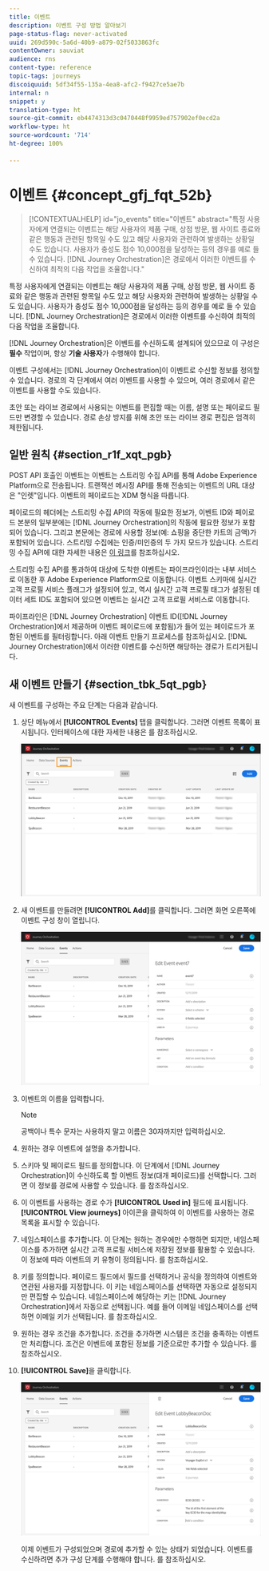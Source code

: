 ```yaml
---
title: 이벤트
description: 이벤트 구성 방법 알아보기
page-status-flag: never-activated
uuid: 269d590c-5a6d-40b9-a879-02f5033863fc
contentOwner: sauviat
audience: rns
content-type: reference
topic-tags: journeys
discoiquuid: 5df34f55-135a-4ea8-afc2-f9427ce5ae7b
internal: n
snippet: y
translation-type: ht
source-git-commit: eb4474313d3c0470448f9959ed757902ef0ecd2a
workflow-type: ht
source-wordcount: '714'
ht-degree: 100%

---
```



# 이벤트 {#concept_gfj_fqt_52b}

>[!CONTEXTUALHELP]
>id="jo_events"
>title="이벤트"
>abstract="특정 사용자에게 연결되는 이벤트는 해당 사용자의 제품 구매, 상점 방문, 웹 사이트 종료와 같은 행동과 관련된 항목일 수도 있고 해당 사용자와 관련하여 발생하는 상황일 수도 있습니다. 사용자가 충성도 점수 10,000점을 달성하는 등의 경우를 예로 들 수 있습니다. [!DNL Journey Orchestration]은 경로에서 이러한 이벤트를 수신하여 최적의 다음 작업을 조율합니다."

특정 사용자에게 연결되는 이벤트는 해당 사용자의 제품 구매, 상점 방문, 웹 사이트 종료와 같은 행동과 관련된 항목일 수도 있고 해당 사용자와 관련하여 발생하는 상황일 수도 있습니다. 사용자가 충성도 점수 10,000점을 달성하는 등의 경우를 예로 들 수 있습니다. [!DNL Journey Orchestration]은 경로에서 이러한 이벤트를 수신하여 최적의 다음 작업을 조율합니다.

[!DNL Journey Orchestration]은 이벤트를 수신하도록 설계되어 있으므로 이 구성은 **필수** 작업이며, 항상 **기술 사용자**&#x200B;가 수행해야 합니다.

이벤트 구성에서는 [!DNL Journey Orchestration]이 이벤트로 수신할 정보를 정의할 수 있습니다. 경로의 각 단계에서 여러 이벤트를 사용할 수 있으며, 여러 경로에서 같은 이벤트를 사용할 수도 있습니다.

초안 또는 라이브 경로에서 사용되는 이벤트를 편집할 때는 이름, 설명 또는 페이로드 필드만 변경할 수 있습니다. 경로 손상 방지를 위해 초안 또는 라이브 경로 편집은 엄격히 제한됩니다.

## 일반 원칙 {#section_r1f_xqt_pgb}

POST API 호출인 이벤트는 이벤트는 스트리밍 수집 API를 통해 Adobe Experience Platform으로 전송됩니다. 트랜잭션 메시징 API를 통해 전송되는 이벤트의 URL 대상은 &quot;인렛&quot;입니다. 이벤트의 페이로드는 XDM 형식을 따릅니다.

페이로드의 헤더에는 스트리밍 수집 API의 작동에 필요한 정보가, 이벤트 ID와 페이로드 본분의 일부분에는 [!DNL Journey Orchestration]의 작동에 필요한 정보가 포함되어 있습니다. 그리고 본문에는 경로에 사용할 정보(예: 쇼핑을 중단한 카트의 금액)가 포함되어 있습니다. 스트리밍 수집에는 인증/미인증의 두 가지 모드가 있습니다. 스트리밍 수집 API에 대한 자세한 내용은 [이 링크](https://docs.adobe.com/content/help/ko-KR/experience-platform/xdm/api/getting-started.html)를 참조하십시오.

스트리밍 수집 API를 통과하여 대상에 도착한 이벤트는 파이프라인이라는 내부 서비스로 이동한 후 Adobe Experience Platform으로 이동합니다. 이벤트 스키마에 실시간 고객 프로필 서비스 플래그가 설정되어 있고, 역시 실시간 고객 프로필 태그가 설정된 데이터 세트 ID도 포함되어 있으면 이벤트는 실시간 고객 프로필 서비스로 이동합니다.

파이프라인은 [!DNL Journey Orchestration] 이벤트 ID([!DNL Journey Orchestration]에서 제공하며 이벤트 페이로드에 포함됨)가 들어 있는 페이로드가 포함된 이벤트를 필터링합니다. 아래 이벤트 만들기 프로세스를 참조하십시오. [!DNL Journey Orchestration]에서 이러한 이벤트를 수신하면 해당하는 경로가 트리거됩니다.

## 새 이벤트 만들기 {#section_tbk_5qt_pgb}

새 이벤트를 구성하는 주요 단계는 다음과 같습니다.

1. 상단 메뉴에서 **[!UICONTROL Events]** 탭을 클릭합니다. 그러면 이벤트 목록이 표시됩니다. 인터페이스에 대한 자세한 내용은 [](../about/user-interface.md)를 참조하십시오.

   ![](../assets/journey5.png)

1. 새 이벤트를 만들려면 **[!UICONTROL Add]**&#x200B;를 클릭합니다. 그러면 화면 오른쪽에 이벤트 구성 창이 열립니다.

   ![](../assets/journey6.png)

1. 이벤트의 이름을 입력합니다.

   >[!NOTE]
   >
   >공백이나 특수 문자는 사용하지 말고 이름은 30자까지만 입력하십시오.

1. 원하는 경우 이벤트에 설명을 추가합니다.
1. 스키마 및 페이로드 필드를 정의합니다. 이 단계에서 [!DNL Journey Orchestration]이 수신하도록 할 이벤트 정보(대개 페이로드)를 선택합니다. 그러면 이 정보를 경로에 사용할 수 있습니다. [](../event/defining-the-payload-fields.md)를 참조하십시오.
1. 이 이벤트를 사용하는 경로 수가 **[!UICONTROL Used in]** 필드에 표시됩니다. **[!UICONTROL View journeys]** 아이콘을 클릭하여 이 이벤트를 사용하는 경로 목록을 표시할 수 있습니다.
1. 네임스페이스를 추가합니다. 이 단계는 원하는 경우에만 수행하면 되지만, 네임스페이스를 추가하면 실시간 고객 프로필 서비스에 저장된 정보를 활용할 수 있습니다. 이 정보에 따라 이벤트의 키 유형이 정의됩니다. [](../event/selecting-the-namespace.md)를 참조하십시오.
1. 키를 정의합니다. 페이로드 필드에서 필드를 선택하거나 공식을 정의하여 이벤트와 연관된 사용자를 지정합니다. 이 키는 네임스페이스를 선택하면 자동으로 설정되지만 편집할 수 있습니다. 네임스페이스에 해당하는 키는 [!DNL Journey Orchestration]에서 자동으로 선택됩니다. 예를 들어 이메일 네임스페이스를 선택하면 이메일 키가 선택됩니다. [](../event/defining-the-event-key.md)를 참조하십시오.
1. 원하는 경우 조건을 추가합니다. 조건을 추가하면 시스템은 조건을 충족하는 이벤트만 처리합니다. 조건은 이벤트에 포함된 정보를 기준으로만 추가할 수 있습니다. [](../event/adding-a-condition.md)를 참조하십시오.
1. **[!UICONTROL Save]**&#x200B;을 클릭합니다.

   ![](../assets/journey7.png)

   이제 이벤트가 구성되었으며 경로에 추가할 수 있는 상태가 되었습니다. 이벤트를 수신하려면 추가 구성 단계를 수행해야 합니다. [](../event/additional-steps-to-send-events-to-journey-orchestration.md)를 참조하십시오.
